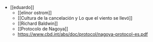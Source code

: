 - [[eduardo]]
	- [[elinor ostrom]]
	- [[Cultura de la cancelación y Lo que el viento se llevó]]
	- [[Richard Baldwin]] 
	- [[Protocolo de Nagoya]] 
	- https://www.cbd.int/abs/doc/protocol/nagoya-protocol-es.pdf


